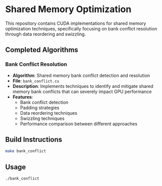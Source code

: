 # Shared Memory Optimization

This repository contains CUDA implementations for shared memory optimization techniques, specifically focusing on bank conflict resolution through data reordering and swizzling.

## Completed Algorithms

### Bank Conflict Resolution
- **Algorithm**: Shared memory bank conflict detection and resolution
- **File**: `bank_conflict.cu`
- **Description**: Implements techniques to identify and mitigate shared memory bank conflicts that can severely impact GPU performance
- **Features**:
  - Bank conflict detection
  - Padding strategies 
  - Data reordering techniques 
  - Swizzling techniques 
  - Performance comparison between different approaches

## Build Instructions

```bash
make bank_conflict
```

## Usage

```bash
./bank_conflict
```

